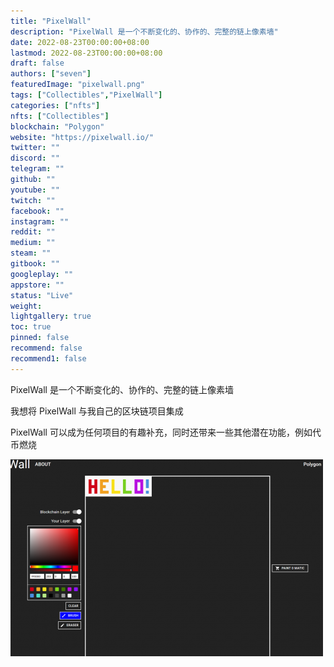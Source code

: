 ```yaml
---
title: "PixelWall"
description: "PixelWall 是一个不断变化的、协作的、完整的链上像素墙"
date: 2022-08-23T00:00:00+08:00
lastmod: 2022-08-23T00:00:00+08:00
draft: false
authors: ["seven"]
featuredImage: "pixelwall.png"
tags: ["Collectibles","PixelWall"]
categories: ["nfts"]
nfts: ["Collectibles"]
blockchain: "Polygon"
website: "https://pixelwall.io/"
twitter: ""
discord: ""
telegram: ""
github: ""
youtube: ""
twitch: ""
facebook: ""
instagram: ""
reddit: ""
medium: ""
steam: ""
gitbook: ""
googleplay: ""
appstore: ""
status: "Live"
weight: 
lightgallery: true
toc: true
pinned: false
recommend: false
recommend1: false
---
```

PixelWall 是一个不断变化的、协作的、完整的链上像素墙

我想将 PixelWall 与我自己的区块链项目集成

PixelWall 可以成为任何项目的有趣补充，同时还带来一些其他潜在功能，例如代币燃烧

![1](1661241654720.jpg)